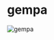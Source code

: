 # gempa
![gempa](https://github.com/fyc3c/gempa/assets/57504478/ae5664a0-fcf8-4c79-a8fc-516fe5689226)
